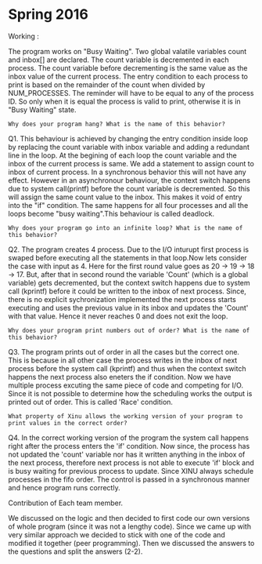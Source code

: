 # Spring 2016

Working : 

The program works on "Busy Waiting". Two global valatile variables count and inbox[] are declared. The count variable is decremented in each process. The count variable before decrementing is the same value as the inbox value of the current process. The entry condition to each process to print is based on the remainder of the count when divided by NUM_PROCESSES. The reminder will have to be equal to any of the process ID. So only when it is equal the process is valid to print, otherwise it is in "Busy Waiting" state.

    Why does your program hang? What is the name of this behavior?

Q1. This behaviour is achieved by changing the entry condition inside loop by replacing the count variable with inbox variable and adding a redundant line in the loop. At the begining of each loop the count variable and the inbox of the current process is same. We add a statement to assign count to inbox of current process. In a synchronous behavior this will not have any effect. However in an asynchronour behaviour, the context switch happens due to system call(printf) before the count variable is decremented. So this will assign the same count value to the inbox. This makes it void of entry into the "if" condition. The same happens for all four processes and all the loops become "busy waiting".This behaviour is called deadlock.

    Why does your program go into an infinite loop? What is the name of this behavior?

Q2. The program creates 4 process. Due to the I/O inturupt first process is swaped before executing all the statements in that loop.Now lets consider the case with input as 4. Here for the first round value goes as 20 -> 19 -> 18 -> 17. But, after that in second round the variable 'Count' (which is a global variable) gets decremented, but the context switch happens due to system call (kprintf) before it could be written to the inbox of next process. Since, there is no explicit sychronization implemented the next process starts executing and uses the previous value in its inbox and updates the 'Count' with that value. Hence it never reaches 0 and does not exit the loop. 

    Why does your program print numbers out of order? What is the name of this behavior?

Q3. The program prints out of order in all the cases but the correct one. This is because in all other case the process writes in the inbox of next process before the system call (kprintf) and thus when the context switch happens the next process also eneters the if condition. Now we have multiple process excuting the same piece of code and competing for I/O. Since it is not possible to determine how the scheduling works the output is printed out of order. This is called 'Race' condition.

    What property of Xinu allows the working version of your program to print values in the correct order?
Q4. In the correct working version of the program the system call happens right after the process enters the 'if' condition. Now since, the process has not updated the 'count' variable nor has it written anything in the inbox of the next process, therefore next process is not able to execute 'if' block and is busy waiting for previous process to update. Since XINU always schedule processes in the fifo order. The control is passed in a synchronous manner and hence program runs correctly.


Contribution of Each team member.

We discussed on the logic and then decided to first code our own versions of whole program (since it was not a lengthy code). Since we came up with very similar approach we decided to stick with one of the code and modified it together (peer programming). Then we discussed the answers to the questions and split the answers (2-2).
